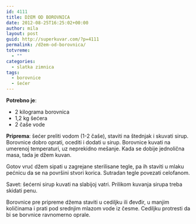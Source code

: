 ```yaml
---
id: 4111
title: DžEM OD BOROVNICA
date: 2012-08-25T16:25:02+00:00
author: mila
layout: post
guid: http://superkuvar.com/?p=4111
permalink: /džem-od-borovnica/
totvreme:
  - ""
categories:
  - slatka zimnica
tags:
  - borovnice
  - šećer
---
```

**Potrebno je**:

  * 2 kilograma borovnica
  * 1,2 kg šećera
  * 2 čaše vode

**Priprema**: šećer preliti vodom (1-2 čaše), staviti na štednjak i skuvati sirup. Borovnice dobro oprati, ocediti i dodati u sirup. Borovnice kuvati na umerenoj temperaturi, uz neprekidno mešanje. Kada se dobije jednolična masa, tada je džem kuvan.

Gotov vruć džem sipati u zagrejane sterilisane tegle, pa ih staviti u mlaku pećnicu da se na površini stvori korica. Sutradan tegle povezati celofanom.

Savet: šećerni sirup kuvati na slabijoj vatri. Prilikom kuvanja sirupa treba skidati penu.

Borovnice pre pripreme džema staviti u cediljku ili đevđir, u manjim količinama i prati pod srednjim mlazom vode iz česme. Cediljku protresti da bi se borvnice ravnomerno oprale.
